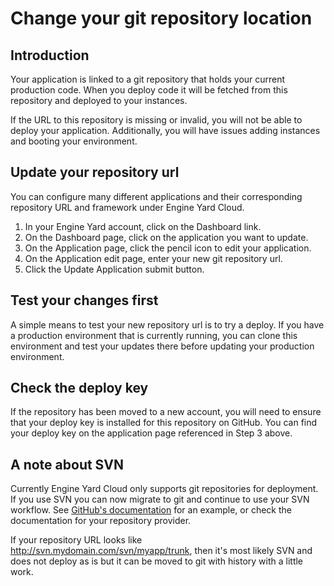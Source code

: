 # Change your git repository location

## Introduction

Your application is linked to a git repository that holds your 
current production code.  When you deploy code it will be fetched 
from this repository and deployed to your instances.

If the URL to this repository is missing or invalid, you will not be able 
to deploy your application. Additionally, you will have issues adding instances 
and booting your environment.

## Update your repository url

You can configure many different applications and their corresponding repository URL and framework under Engine Yard Cloud.

  1. In your Engine Yard account, click on the Dashboard link.
  2. On the Dashboard page, click on the application you want to update.
  3. On the Application page, click the pencil icon to edit your application.
  4. On the Application edit page, enter your new git repository url.
  5. Click the Update Application submit button.

## Test your changes first

A simple means to test your new repository url is to try a deploy. If 
you have a production environment that is currently running, you 
can clone this environment and test your updates there before updating
your production environment.

## Check the deploy key

If the repository has been moved to a new account, you will need to ensure that your deploy key is installed for this repository on GitHub. You can find your
deploy key on the application page referenced in Step 3 above.


## A note about SVN
Currently Engine Yard Cloud only supports git repositories for deployment.  If you use SVN you can now migrate to git and continue to use your SVN workflow.  See [GitHub's documentation](http://help.github.com/svn-importing/) for an example, or check the documentation for your repository provider.

If your repository URL looks like http://svn.mydomain.com/svn/myapp/trunk, then it's most likely SVN and does not deploy as is but it can be moved to git with history with a little work.
